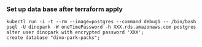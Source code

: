 ### Set up data base after terraform apply

```
kubectl run -i -t --rm --image=postgres --command debug1 -- /bin/bash
psql -U dinopark -W oneTimePassword -h XXX.rds.amazonaws.com postgres
alter user dinopark with encrypted password 'XXX';
create database "dino-park-packs";
```

